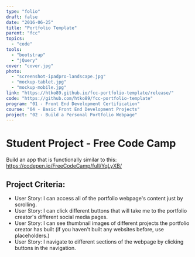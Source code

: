 ```yaml
---
type: "folio"
draft: false
date: "2016-06-25"
title: "Portfolio Template"
parent: "fcc"
topics:
  - "code"
tools:
  - "bootstrap"
  - "jQuery"
cover: "cover.jpg"
photo:
  - "screenshot-ipadpro-landscape.jpg"
  - "mockup-tablet.jpg"
  - "mockup-mobile.jpg"
link: "https://htko89.github.io/fcc-portfolio-template/release/"
code: "https://github.com/htko89/fcc-portfolio-template"
program: "01 - Front End Development Certification"
course: "04 - Basic Front End Development Projects"
project: "02 - Build a Personal Portfolio Webpage"
---
```

# Student Project - Free Code Camp
Build an app that is functionally similar to this: https://codepen.io/FreeCodeCamp/full/YqLyXB/

## Project Criteria:
* User Story: I can access all of the portfolio webpage's content just by scrolling.
* User Story: I can click different buttons that will take me to the portfolio creator's different social media pages.
* User Story: I can see thumbnail images of different projects the portfolio creator has built (if you haven't built any websites before, use placeholders.)
* User Story: I navigate to different sections of the webpage by clicking buttons in the navigation.
